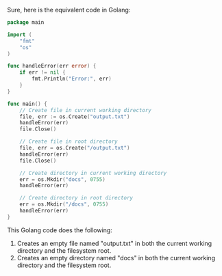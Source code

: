 Sure, here is the equivalent code in Golang:

```go
package main

import (
	"fmt"
	"os"
)

func handleError(err error) {
	if err != nil {
		fmt.Println("Error:", err)
	}
}

func main() {
	// Create file in current working directory
	file, err := os.Create("output.txt")
	handleError(err)
	file.Close()

	// Create file in root directory
	file, err = os.Create("/output.txt")
	handleError(err)
	file.Close()

	// Create directory in current working directory
	err = os.Mkdir("docs", 0755)
	handleError(err)

	// Create directory in root directory
	err = os.Mkdir("/docs", 0755)
	handleError(err)
}
```

This Golang code does the following:
1. Creates an empty file named "output.txt" in both the current working directory and the filesystem root.
2. Creates an empty directory named "docs" in both the current working directory and the filesystem root.
